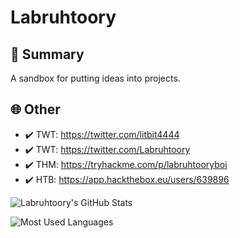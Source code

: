 # Labruhtoory

## 📜 Summary

A sandbox for putting ideas into projects.


## 🌐 Other

- ✔️ TWT: https://twitter.com/litbit4444
- ✔️ TWT: https://twitter.com/Labruhtoory
- ✔️ THM: https://tryhackme.com/p/labruhtooryboi
- ✔️ HTB: https://app.hackthebox.eu/users/639896

![Labruhtoory's GitHub Stats](https://github-readme-stats.vercel.app/api?username=Labruhtoory&theme=dark&count_private=true&show_icons=true)

![Most Used Languages](https://github-readme-stats.vercel.app/api/top-langs/?username=Labruhtoory&langs_count=10&layout=compact&theme=dark)
